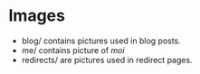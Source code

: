# Images

* blog/ contains pictures used in blog posts.
* me/ contains picture of *moi*
* redirects/ are pictures used in redirect pages.
